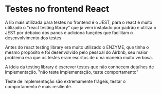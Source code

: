 # Testes no frontend React

A lib mais utilizada para testes no frontend é o JEST, para o react é muito utilizado o "react testing library" que ja vem instalado por padrão e utiliza o JEST por debaixo dos panos e adiciona funções que facilitam o desenvolvimento dos testes

Antes do react testing library era muito utilizado o ENZYME, que tinha o mesmo propósito e foi desenvolvido pelo pessoal do Airbnb, seu maior problema era que os testes eram escritos de uma maneira muito verbosa.

A ideia da testing library é escrever testes que não conhecem detalhes de implementação.
"não teste implementação, teste comportamento"

Teste de implementação são extremamente frágeis, testar o comportamento é mais resiliente.
